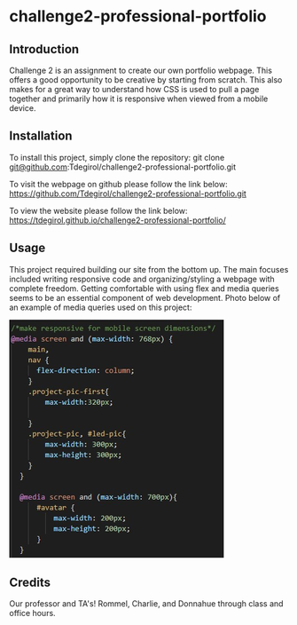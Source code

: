 # challenge2-professional-portfolio

## Introduction

Challenge 2 is an assignment to create our own portfolio webpage. This offers a good opportunity to be creative by starting from scratch. This also makes for a great way to understand how CSS is used to pull a page together and primarily how it is responsive when viewed from a mobile device.

## Installation

To install this project, simply clone the repository:
    git clone git@github.com:Tdegirol/challenge2-professional-portfolio.git

To visit the webpage on github please follow the link below:
    https://github.com/Tdegirol/challenge2-professional-portfolio.git

To view the website please follow the link below:
    https://tdegirol.github.io/challenge2-professional-portfolio/

## Usage

This project required building our site from the bottom up. The main focuses included writing responsive code and organizing/styling a webpage with complete freedom. Getting comfortable with using flex and media queries seems to be an essential component of web development. Photo below of an example of media queries used on this project:

![Media-Queries-Image](assets/images/media.jpg)

## Credits

Our professor and TA's! Rommel, Charlie, and Donnahue through class and office hours.

